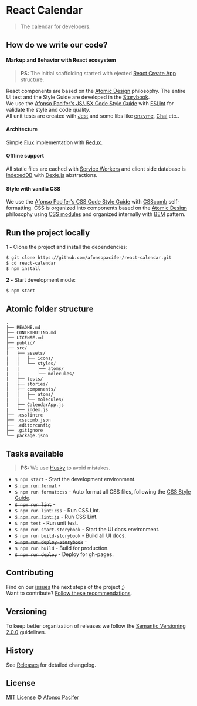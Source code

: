 # React Calendar

> The calendar for developers.

## How do we write our code?

#### Markup and Behavior with React ecosystem

> **PS:** The Initial scaffolding started with ejected [React Create App](https://github.com/facebookincubator/create-react-app) structure.

React components are based on the [Atomic Design](http://bradfrost.com/blog/post/atomic-web-design/) philosophy. The entire UI test and the Style Guide are developed in the [Storybook](https://github.com/storybooks/storybook).<br>
We use the [Afonso Pacifer's JS/JSX Code Style Guide](https://github.com/afonsopacifer/code-style-guide/blob/master/css/CSS.md) with [ESLint](http://eslint.org/) for validate the style and code quality.<br>
All unit tests are created with [Jest](https://facebook.github.io/jest/) and some libs like [enzyme](https://github.com/airbnb/enzyme), [Chai](http://chaijs.com/) etc..

#### Architecture

Simple [Flux](http://facebook.github.io/flux/) implementation with [Redux](http://redux.js.org/).

#### Offline support

All static files are cached with [Service Workers](https://developer.mozilla.org/en-US/docs/Web/API/Service_Worker_API) and client side database is [IndexedDB](https://www.w3.org/TR/IndexedDB/) with [Dexie.js](http://dexie.org/) abstractions.


#### Style with vanilla CSS

We use the [Afonso Pacifer's CSS Code Style Guide](https://github.com/afonsopacifer/code-style-guide/blob/master/css/CSS.md) with [CSScomb](http://csscomb.com/) self-formatting. CSS is organized into components based on the [Atomic Design](http://bradfrost.com/blog/post/atomic-web-design/) philosophy using [CSS modules](https://github.com/css-modules/css-modules) and organized internally with [BEM](http://getbem.com/naming/) pattern.


## Run the project locally

**1 -** Clone the project and install the dependencies:

```sh
$ git clone https://github.com/afonsopacifer/react-calendar.git
$ cd react-calendar
$ npm install
```

**2 -** Start development mode:

```sh
$ npm start
```

## Atomic folder structure

	.
	├── README.md
	├── CONTRIBUTING.md
	├── LICENSE.md
	├── public/
	├── src/
	|   ├── assets/
	|   |   ├── icons/
	|   |   └── styles/
	|   |       ├── atoms/
	|   |       └── molecules/
	|   ├── tests/
	|   ├── stories/
	|   ├── components/
	|   |   ├── atoms/
	|   |   └── molecules/
	|   ├── CalendarApp.js
	|   └── index.js
	├── .csslintrc
	├── .csscomb.json
	├── .editorconfig
	├── .gitignore
	└── package.json

## Tasks available

> **PS:** We use [Husky](https://github.com/typicode/husky) to avoid mistakes.

- `$ npm start` - Start the development environment.
- <s>`$ npm run format`</s> -
- `$ npm run format:css` - Auto format all CSS files, following the [CSS Style Guide]().
- <s>`$ npm run lint`</s> -
- `$ npm run lint:css` - Run CSS Lint.
- <s>`$ npm run lint:js`</s> - Run CSS Lint.
- `$ npm test` - Run unit test.
- `$ npm run start-storybook` - Start the UI docs environment.
- `$ npm run build-storybook` - Build all UI docs.
- <s>`$ npm run deploy-storybook`</s> -
- `$ npm run build` - Build for production.
- <s>`$ npm run deploy`</s> - Deploy for gh-pages.

## Contributing

Find on our [issues](https://github.com/afonsopacifer/react-calendar/issues/) the next steps of the project ;)
<br>
Want to contribute? [Follow these recommendations](https://github.com/afonsopacifer/react-calendar/blob/master/CONTRIBUTING.md).

## Versioning

To keep better organization of releases we follow the [Semantic Versioning 2.0.0](http://semver.org/) guidelines.

## History

See [Releases](https://github.com/afonsopacifer/react-calendar/releases) for detailed changelog.

## License

[MIT License](https://github.com/afonsopacifer/react-calendar/blob/master/LICENSE.md) © [Afonso Pacifer](http://afonsopacifer.github.io/)
